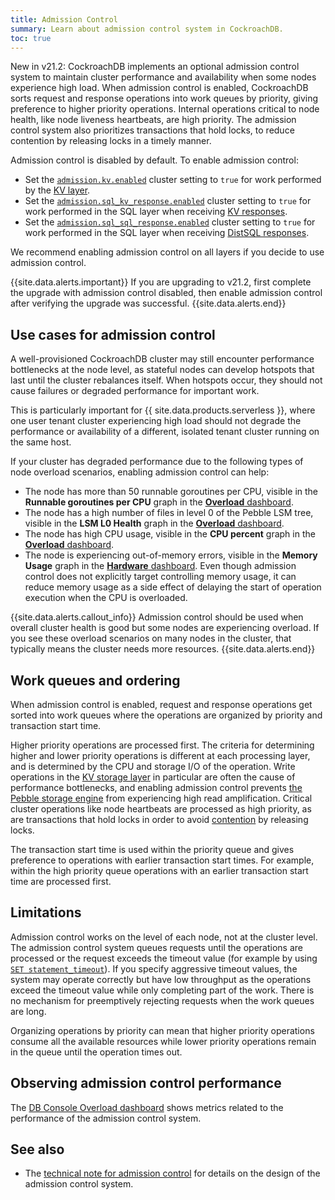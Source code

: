 ```yaml
---
title: Admission Control
summary: Learn about admission control system in CockroachDB.
toc: true
---
```


<span class="version-tag">New in v21.2:</span> CockroachDB implements an optional admission control system to maintain cluster performance and availability when some nodes experience high load. When admission control is enabled, CockroachDB sorts request and response operations into work queues by priority, giving preference to higher priority operations. Internal operations critical to node health, like node liveness heartbeats, are high priority. The admission control system also prioritizes transactions that hold locks, to reduce contention by releasing locks in a timely manner.

Admission control is disabled by default. To enable admission control:

- Set the [`admission.kv.enabled`](../cluster-settings.html) cluster setting to `true` for work performed by the [KV layer](distribution-layer.html).
- Set the [`admission.sql_kv_response.enabled`](../cluster-settings.html) cluster setting to `true` for work performed in the SQL layer when receiving [KV responses](distribution-layer.html).
- Set the [`admission.sql_sql_response.enabled`](../cluster-settings.html) cluster setting to `true` for work performed in the SQL layer when receiving [DistSQL responses](sql-layer.html#distsql).

We recommend enabling admission control on all layers if you decide to use admission control.

{{site.data.alerts.important}}
If you are upgrading to v21.2, first complete the upgrade with admission control disabled, then enable admission control after verifying the upgrade was successful.
{{site.data.alerts.end}}

## Use cases for admission control

A well-provisioned CockroachDB cluster may still encounter performance bottlenecks at the node level, as stateful nodes can develop hotspots that last until the cluster rebalances itself. When hotspots occur, they should not cause failures or degraded performance for important work.

This is particularly important for {{ site.data.products.serverless }}, where one user tenant cluster experiencing high load should not degrade the performance or availability of a different, isolated tenant cluster running on the same host.

If your cluster has degraded performance due to the following types of node overload scenarios, enabling admission control can help:

- The node has more than 50 runnable goroutines per CPU, visible in the **Runnable goroutines per CPU** graph in the [**Overload** dashboard](../ui-overload-dashboard.html#runnable-goroutines-per-cpu).
- The node has a high number of files in level 0 of the Pebble LSM tree, visible in the **LSM L0 Health** graph in the [**Overload** dashboard](../ui-overload-dashboard.html#lsm-l0-health).
- The node has high CPU usage, visible in the **CPU percent** graph in the [**Overload** dashboard](../ui-overload-dashboard.html#cpu-percent).
- The node is experiencing out-of-memory errors, visible in the **Memory Usage** graph in the [**Hardware** dashboard](../ui-hardware-dashboard.html#memory-usage). Even though admission control does not explicitly target controlling memory usage, it can reduce memory usage as a side effect of delaying the start of operation execution when the CPU is overloaded.

{{site.data.alerts.callout_info}}
Admission control should be used when overall cluster health is good but some nodes are experiencing overload. If you see these overload scenarios on many nodes in the cluster, that typically means the cluster needs more resources.
{{site.data.alerts.end}}

## Work queues and ordering

When admission control is enabled, request and response operations get sorted into work queues where the operations are organized by priority and transaction start time.

Higher priority operations are processed first. The criteria for determining higher and lower priority operations is different at each processing layer, and is determined by the CPU and storage I/O of the operation. Write operations in the [KV storage layer](storage-layer.html) in particular are often the cause of performance bottlenecks, and enabling admission control prevents [the Pebble storage engine](../cockroach-start.html#storage-engine) from experiencing high read amplification. Critical cluster operations like node heartbeats are processed as high priority, as are transactions that hold locks in order to avoid [contention](../performance-recipes.html#transaction-contention) by releasing locks.

The transaction start time is used within the priority queue and gives preference to operations with earlier transaction start times. For example, within the high priority queue operations with an earlier transaction start time are processed first.

## Limitations

Admission control works on the level of each node, not at the cluster level. The admission control system queues requests until the operations are processed or the request exceeds the timeout value (for example by using [`SET statement_timeout`](../set-vars.html#supported-variables)). If you specify aggressive timeout values, the system may operate correctly but have low throughput as the operations exceed the timeout value while only completing part of the work. There is no mechanism for preemptively rejecting requests when the work queues are long.

Organizing operations by priority can mean that higher priority operations consume all the available resources while lower priority operations remain in the queue until the operation times out.

## Observing admission control performance

The [DB Console Overload dashboard](../ui-overload-dashboard.html) shows metrics related to the performance of the admission control system.

## See also

- The [technical note for admission control](https://github.com/cockroachdb/cockroach/blob/master/docs/tech-notes/admission_control.md) for details on the design of the admission control system.
